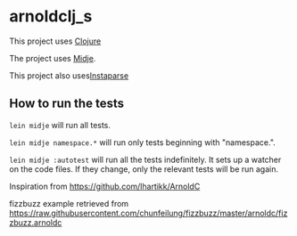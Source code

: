# arnoldclj_s
This project uses [Clojure](https://clojure.org/)

The project uses [Midje](https://github.com/marick/Midje/).

This project also uses[Instaparse](https://github.com/Engelberg/instaparse)

## How to run the tests

`lein midje` will run all tests.

`lein midje namespace.*` will run only tests beginning with "namespace.".

`lein midje :autotest` will run all the tests indefinitely. It sets up a
watcher on the code files. If they change, only the relevant tests will be
run again.


Inspiration from https://github.com/lhartikk/ArnoldC





fizzbuzz example retrieved from 
https://raw.githubusercontent.com/chunfeilung/fizzbuzz/master/arnoldc/fizzbuzz.arnoldc
